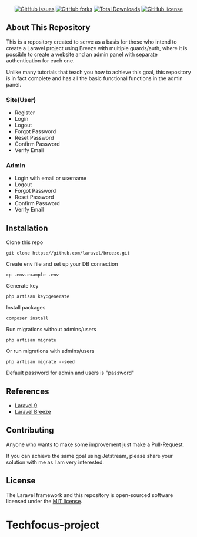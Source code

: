 <p align="center">
<a href="https://github.com/rubensrocha/laravel-breeze-multi-auth-admin/issues"><img alt="GitHub issues" src="https://img.shields.io/github/issues/rubensrocha/laravel-breeze-multi-auth-admin"></a>
<a href="https://github.com/rubensrocha/laravel-breeze-multi-auth-admin/network"><img alt="GitHub forks" src="https://img.shields.io/github/forks/rubensrocha/laravel-breeze-multi-auth-admin"></a>
<a href="https://packagist.org/packages/rubensrocha/laravel-breeze-multi-auth-admin"><img src="https://img.shields.io/packagist/dt/rubensrocha/laravel-breeze-multi-auth-admin" alt="Total Downloads"></a>
<a href="https://github.com/rubensrocha/laravel-breeze-multi-auth-admin/blob/main/LICENSE"><img alt="GitHub license" src="https://img.shields.io/github/license/rubensrocha/laravel-breeze-multi-auth-admin"></a>
</p>

## About This Repository

This is a repository created to serve as a basis for those who intend to create a Laravel project using Breeze with multiple guards/auth, where it is possible to create a website and an admin panel with separate authentication for each one.

Unlike many tutorials that teach you how to achieve this goal, this repository is in fact complete and has all the basic functional functions in the admin panel.

### Site(User)
- Register
- Login
- Logout
- Forgot Password
- Reset Password
- Confirm Password
- Verify Email

### Admin
- Login with email or username
- Logout
- Forgot Password
- Reset Password
- Confirm Password
- Verify Email

## Installation

Clone this repo

    git clone https://github.com/laravel/breeze.git

Create env file and set up your DB connection

    cp .env.example .env

Generate key

    php artisan key:generate

Install packages

    composer install

Run migrations without admins/users

    php artisan migrate

Or run migrations with admins/users

    php artisan migrate --seed

Default password for admin and users is "password"

## References
- [Laravel 9](https://laravel.com)
- [Laravel Breeze](https://laravel.com/docs/9.x/starter-kits#laravel-breeze)

## Contributing

Anyone who wants to make some improvement just make a Pull-Request.

If you can achieve the same goal using Jetstream, please share your solution with me as I am very interested.

## License

The Laravel framework and this repository is open-sourced software licensed under the [MIT license](https://opensource.org/licenses/MIT).
# Techfocus-project

